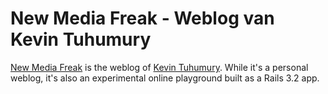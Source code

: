 # New Media Freak - Weblog van Kevin Tuhumury

[New Media Freak](http://www.newmediafreak.nl) is the weblog of [Kevin Tuhumury](http://www.kevintuhumury.nl). While it's a personal weblog, it's also an experimental online playground built as a Rails 3.2 app.
